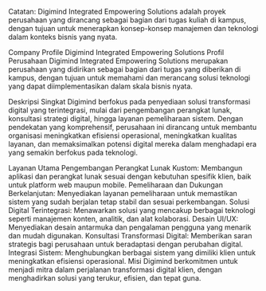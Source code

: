 Catatan:
Digimind Integrated Empowering Solutions adalah proyek perusahaan yang dirancang sebagai bagian dari tugas kuliah di kampus, dengan tujuan untuk menerapkan konsep-konsep manajemen dan teknologi dalam konteks bisnis yang nyata.

Company Profile 
Digimind Integrated Empowering Solutions
Profil Perusahaan
Digimind Integrated Empowering Solutions merupakan perusahaan yang didirikan sebagai bagian dari tugas yang diberikan di kampus, dengan tujuan untuk memahami dan merancang solusi teknologi yang dapat diimplementasikan dalam skala bisnis nyata.

Deskripsi Singkat
Digimind berfokus pada penyediaan solusi transformasi digital yang terintegrasi, mulai dari pengembangan perangkat lunak, konsultasi strategi digital, hingga layanan pemeliharaan sistem. Dengan pendekatan yang komprehensif, perusahaan ini dirancang untuk membantu organisasi meningkatkan efisiensi operasional, meningkatkan kualitas layanan, dan memaksimalkan potensi digital mereka dalam menghadapi era yang semakin berfokus pada teknologi.

Layanan Utama
Pengembangan Perangkat Lunak Kustom: Membangun aplikasi dan perangkat lunak sesuai dengan kebutuhan spesifik klien, baik untuk platform web maupun mobile.
Pemeliharaan dan Dukungan Berkelanjutan: Menyediakan layanan pemeliharaan untuk memastikan sistem yang sudah berjalan tetap stabil dan sesuai perkembangan.
Solusi Digital Terintegrasi: Menawarkan solusi yang mencakup berbagai teknologi seperti manajemen konten, analitik, dan alat kolaborasi.
Desain UI/UX: Menyediakan desain antarmuka dan pengalaman pengguna yang menarik dan mudah digunakan.
Konsultasi Transformasi Digital: Memberikan saran strategis bagi perusahaan untuk beradaptasi dengan perubahan digital.
Integrasi Sistem: Menghubungkan berbagai sistem yang dimiliki klien untuk meningkatkan efisiensi operasional.
Misi
Digimind berkomitmen untuk menjadi mitra dalam perjalanan transformasi digital klien, dengan menghadirkan solusi yang terukur, efisien, dan tepat guna.
